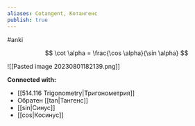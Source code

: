 ```yaml
---
aliases: Cotangent, Котангенс
publish: true
---
```

#anki

$$
\cot \alpha = \frac{\cos \alpha}{\sin \alpha}
$$

![[Pasted image 20230801182139.png]]











**Connected with:**
- [[514.116 Trigonometry|Тригонометрия]]
- Обратен [[tan|Тангенс]]
- [[sin|Синус]]
- [[cos|Косинус]]

